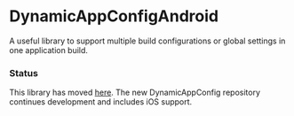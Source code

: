 # DynamicAppConfigAndroid

A useful library to support multiple build configurations or global settings in one application build.


### Status

This library has moved [here](https://github.com/crescentflare/DynamicAppConfig). The new DynamicAppConfig repository continues development and includes iOS support.

